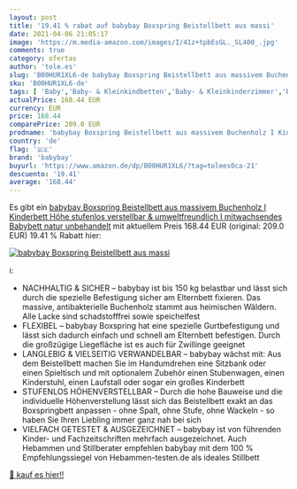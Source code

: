 ```yaml
---
layout: post
title: '19.41 % rabat auf babybay Boxspring Beistellbett aus massi'
date: 2021-04-06 21:05:17
image: 'https://m.media-amazon.com/images/I/41z+tpbEsGL._SL400_.jpg'
comments: true
category: ofertas
author: 'tole.es'
slug: 'B00HUR1XL6-de babybay Boxspring Beistellbett aus massivem Buchenholz I...'
sku: 'B00HUR1XL6-de'
tags: [ 'Baby','Baby- & Kleinkindbetten','Baby- & Kleinkinderzimmer','Baby-Produkte','Kleinkindbetten','Möbel für Baby- & Kleinkinderzimmer','babybay', ]
actualPrice: 168.44 EUR
currency: EUR
price: 168.44
comparePrice: 209.0 EUR
prodname: 'babybay Boxspring Beistellbett aus massivem Buchenholz I Kinderbett Höhe stufenlos verstellbar & umweltfreundlich I mitwachsendes Babybett  natur unbehandelt'
country: 'de'
flag: '🇩🇪'
brand: 'babybay'
buyurl: 'https://www.amazon.de/dp/B00HUR1XL6/?tag=tolees0ca-21'
descuento: '19.41'
average: '168.44'
---
```


Es gibt ein [babybay Boxspring Beistellbett aus massivem Buchenholz I Kinderbett Höhe stufenlos verstellbar & umweltfreundlich I mitwachsendes Babybett  natur unbehandelt](https://www.amazon.de/dp/B00HUR1XL6/?tag=tolees0ca-21) mit aktuellem Preis 168.44 EUR (original: 209.0 EUR) 19.41 % Rabatt hier:

[![babybay Boxspring Beistellbett aus massi](https://m.media-amazon.com/images/I/41z+tpbEsGL._SL400_.jpg)](https://www.amazon.de/dp/B00HUR1XL6/?tag=tolees0ca-21)

ℹ️:

- NACHHALTIG & SICHER – babybay ist bis 150 kg belastbar und lässt sich durch die spezielle Befestigung sicher am Elternbett fixieren. Das massive, antibakterielle Buchenholz stammt aus heimischen Wäldern. Alle Lacke sind schadstofffrei sowie speichelfest
- FLEXIBEL – babybay Boxspring hat eine spezielle Gurtbefestigung und lässt sich dadurch einfach und schnell am Elternbett befestigen. Durch die großzügige Liegefläche ist es auch für Zwillinge geeignet
- LANGLEBIG & VIELSEITIG VERWANDELBAR – babybay wächst mit: Aus dem Beistellbett machen Sie im Handumdrehen eine Sitzbank oder einen Spieltisch und mit optionalem Zubehör einen Stubenwagen, einen Kinderstuhl, einen Laufstall oder sogar ein großes Kinderbett
- STUFENLOS HÖHENVERSTELLBAR – Durch die hohe Bauweise und die individuelle Höhenverstellung lässt sich das Beistellbett exakt an das Boxspringbett anpassen - ohne Spalt, ohne Stufe, ohne Wackeln - so haben Sie Ihren Liebling immer ganz nah bei sich
- VIELFACH GETESTET & AUSGEZEICHNET – babybay ist von führenden Kinder- und Fachzeitschriften mehrfach ausgezeichnet. Auch Hebammen und Stillberater empfehlen babybay mit dem 100 % Empfehlungssiegel von Hebammen-testen.de als ideales Stillbett

[🛒 kauf es hier!!](https://www.amazon.de/dp/B00HUR1XL6/?tag=tolees0ca-21)
